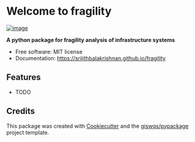 # Welcome to fragility


[![image](https://img.shields.io/pypi/v/fragility.svg)](https://pypi.python.org/pypi/fragility)


**A python package for fragility analysis of infrastructure systems**


-   Free software: MIT license
-   Documentation: <https://srijithbalakrishnan.github.io/fragility>
    

## Features

-   TODO

## Credits

This package was created with [Cookiecutter](https://github.com/cookiecutter/cookiecutter) and the [giswqs/pypackage](https://github.com/giswqs/pypackage) project template.
